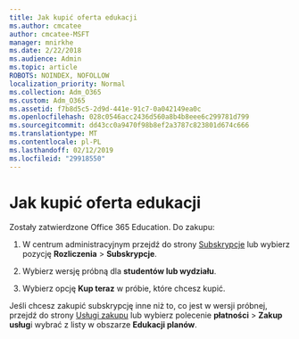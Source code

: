 ```yaml
---
title: Jak kupić oferta edukacji
ms.author: cmcatee
author: cmcatee-MSFT
manager: mnirkhe
ms.date: 2/22/2018
ms.audience: Admin
ms.topic: article
ROBOTS: NOINDEX, NOFOLLOW
localization_priority: Normal
ms.collection: Adm_O365
ms.custom: Adm_O365
ms.assetid: f7b8d5c5-2d9d-441e-91c7-0a042149ea0c
ms.openlocfilehash: 028c0546acc2436d560a8b4b8eee6c299781d799
ms.sourcegitcommit: dd43cc0a9470f98b8ef2a3787c823801d674c666
ms.translationtype: MT
ms.contentlocale: pl-PL
ms.lasthandoff: 02/12/2019
ms.locfileid: "29918550"
---
```

# <a name="how-to-purchase-education-offer"></a>Jak kupić oferta edukacji

Zostały zatwierdzone Office 365 Education. Do zakupu:
  
1. W centrum administracyjnym przejdź do strony [Subskrypcje](https://go.microsoft.com/fwlink/p/?linkid=842054) lub wybierz pozycję **Rozliczenia** \> **Subskrypcje**.
    
2. Wybierz wersję próbną dla **studentów lub wydziału**.
    
3. Wybierz opcję **Kup teraz** w próbie, które chcesz kupić. 
    
Jeśli chcesz zakupić subskrypcję inne niż to, co jest w wersji próbnej, przejdź do strony [Usługi zakupu](https://go.microsoft.com/fwlink/p/?linkid=868433) lub wybierz polecenie **płatności** \> **Zakup usług**i wybrać z listy w obszarze **Edukacji planów**.
  

